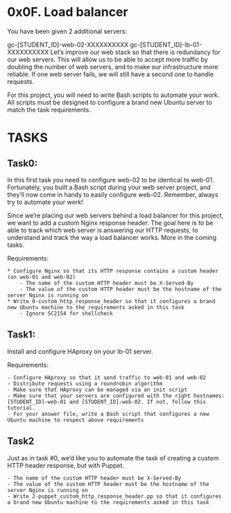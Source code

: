 # 0x0F. Load balancer


You have been given 2 additional servers:

gc-[STUDENT_ID]-web-02-XXXXXXXXXX
gc-[STUDENT_ID]-lb-01-XXXXXXXXXX
Let’s improve our web stack so that there is redundancy for our web servers. This will allow us to be able to accept more traffic by doubling the number of web servers, and to make our infrastructure more reliable. If one web server fails, we will still have a second one to handle requests.

For this project, you will need to write Bash scripts to automate your work. All scripts must be designed to configure a brand new Ubuntu server to match the task requirements.


# TASKS

## Task0:

In this first task you need to configure web-02 to be identical to web-01. Fortunately, you built a Bash script during your web server project, and they’ll now come in handy to easily configure web-02. Remember, always try to automate your work!

Since we’re placing our web servers behind a load balancer for this project, we want to add a custom Nginx response header. The goal here is to be able to track which web server is answering our HTTP requests, to understand and track the way a load balancer works. More in the coming tasks.

Requirements:

	* Configure Nginx so that its HTTP response contains a custom header (on web-01 and web-02)
		- The name of the custom HTTP header must be X-Served-By
		- The value of the custom HTTP header must be the hostname of the server Nginx is running on
	* Write 0-custom_http_response_header so that it configures a brand new Ubuntu machine to the requirements asked in this task
		- Ignore SC2154 for shellcheck

## Task1:

Install and configure HAproxy on your lb-01 server.

Requirements:

	- Configure HAproxy so that it send traffic to web-01 and web-02
	- Distribute requests using a roundrobin algorithm
	- Make sure that HAproxy can be managed via an init script
	- Make sure that your servers are configured with the right hostnames: [STUDENT_ID]-web-01 and [STUDENT_ID]-web-02. If not, follow this tutorial.
	- For your answer file, write a Bash script that configures a new Ubuntu machine to respect above requirements

## Task2

Just as in task #0, we’d like you to automate the task of creating a custom HTTP header response, but with Puppet.

	- The name of the custom HTTP header must be X-Served-By
	- The value of the custom HTTP header must be the hostname of the server Nginx is running on
	- Write 2-puppet_custom_http_response_header.pp so that it configures a brand new Ubuntu machine to the requirements asked in this task
